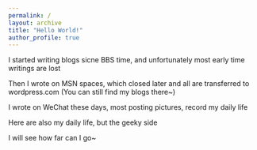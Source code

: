 ```yaml
---
permalink: /
layout: archive
title: "Hello World!"
author_profile: true
---
```


I started writing blogs sicne BBS time, and unfortunately most early time writings are lost  
  
Then I wrote on MSN spaces, which closed later and all are transferred to wordpress.com (You can still find my blogs there~)    

I wrote on WeChat these days, most posting pictures, record my daily life
  
Here are also my daily life, but the geeky side

I will see how far can I go~

